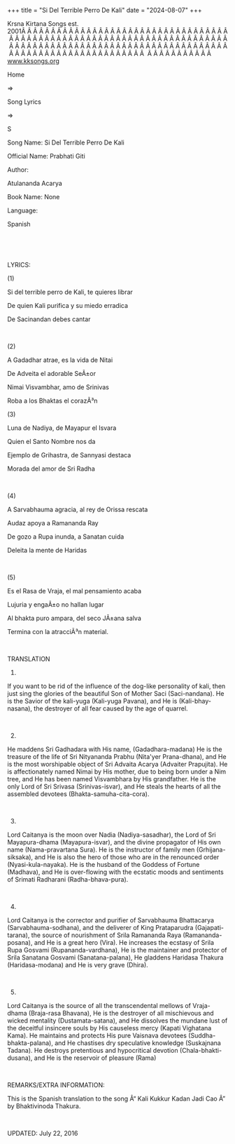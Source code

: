 +++ 
title = "Si Del Terrible Perro De Kali"
date = "2024-08-07"
+++

Krsna Kirtana Songs
est. 2001Â Â Â Â Â Â Â Â Â Â Â Â Â Â Â Â Â Â Â Â Â Â Â Â Â Â Â Â Â Â Â Â Â Â Â Â Â Â Â Â Â Â Â Â Â Â Â Â Â Â Â Â Â Â Â Â Â Â Â Â Â Â Â Â Â Â Â Â Â Â Â Â Â Â Â Â Â Â Â Â Â Â Â Â Â Â Â Â Â Â Â Â Â Â Â Â Â Â Â Â Â Â Â Â Â Â Â Â Â Â Â Â Â Â Â Â Â Â Â Â Â Â Â Â Â Â Â Â Â Â Â Â  Â Â Â Â Â Â Â Â Â Â Â  
www.kksongs.org








Home
 
⇒
 
Song Lyrics
 
⇒
 
S


Song
Name: Si Del Terrible Perro De Kali


Official
Name: Prabhati Giti


Author:

Atulananda Acarya


Book
Name: None


Language:

Spanish


 
















 


LYRICS:


(1)


Si
del terrible perro de Kali, te quieres librar


De
quien Kali purifica y su miedo erradica


De
Sacinandan debes cantar


 


(2)


A
Gadadhar atrae, es la vida de Nitai


De
Adveita el adorable SeÃ±or


Nimai
Visvambhar, amo de Srinivas


Roba
a los Bhaktas el corazÃ³n


(3)


Luna
de Nadiya, de Mayapur el Isvara


Quien
el Santo Nombre nos da


Ejemplo
de Grihastra, de Sannyasi destaca


Morada
del amor de Sri Radha


 


(4)


A
Sarvabhauma agracia, al rey de Orissa rescata


Audaz
apoya a Ramananda Ray


De
gozo a Rupa inunda, a Sanatan cuida


Deleita
la mente de Haridas


 


(5)


Es
el Rasa de Vraja, el mal pensamiento acaba


Lujuria
y engaÃ±o no hallan lugar


Al
bhakta puro ampara, del seco JÃ±ana salva


Termina
con la atracciÃ³n material.


 


TRANSLATION


1)
If you want to be rid of the influence of the dog-like personality of kali,
then just sing the glories of the beautiful Son of Mother Saci (Saci-nandana).
He is the Savior of the kali-yuga (Kali-yuga Pavana), and He is
(Kali-bhay-nasana), the destroyer of all fear caused by the age of quarrel.


 


2)
He maddens Sri Gadhadara with His name, (Gadadhara-madana) He is the treasure
of the life of Sri Nityananda Prabhu (Nita'yer Prana-dhana), and He is the most
worshipable object of Sri Advaita Acarya (Advaiter Prapujita). He is
affectionately named Nimai by His mother, due to being born under a Nim tree,
and He has been named Visvambhara by His grandfather. He is the only Lord of
Sri Srivasa (Srinivas-isvar), and He steals the hearts of all the assembled
devotees (Bhakta-samuha-cita-cora).


 


3)
Lord Caitanya is the moon over Nadia (Nadiya-sasadhar), the Lord of Sri
Mayapura-dhama (Mayapura-isvar), and the divine propagator of His own name
(Nama-pravartana Sura). He is the instructor of family men (Grhijana-siksaka),
and He is also the hero of those who are in the renounced order
(Nyasi-kula-nayaka). He is the husband of the Goddess of Fortune (Madhava), and
He is over-flowing with the ecstatic moods and sentiments of Srimati Radharani
(Radha-bhava-pura).


 


4)
Lord Caitanya is the corrector and purifier of Sarvabhauma Bhattacarya
(Sarvabhauma-sodhana), and the deliverer of King Prataparudra
(Gajapati-tarana), the source of nourishment of Srila Ramananda Raya
(Ramananda-posana), and He is a great hero (Vira). He increases the ecstasy of
Srila Rupa Gosvami (Rupananda-vardhana), He is the maintainer and protector of
Srila Sanatana Gosvami (Sanatana-palana), He gladdens Haridasa Thakura
(Haridasa-modana) and He is very grave (Dhira).


 


5)
Lord Caitanya is the source of all the transcendental mellows of Vraja-dhama
(Braja-rasa Bhavana), He is the destroyer of all mischievous and wicked
mentality (Dustamata-satana), and He dissolves the mundane lust of the
deceitful insincere souls by His causeless mercy (Kapati Vighatana Kama). He
maintains and protects His pure Vaisnava devotees (Suddha-bhakta-palana), and
He chastises dry speculative knowledge (Suskajnana Tadana). He destroys
pretentious and hypocritical devotion (Chala-bhakti-dusana), and He is the
reservoir of pleasure (Rama)


 


REMARKS/EXTRA
INFORMATION:


This
is the Spanish translation to the song Â“
Kali Kukkur Kadan Jadi Cao
Â”
by Bhaktivinoda Thakura.


 


UPDATED:
 July 22, 2016